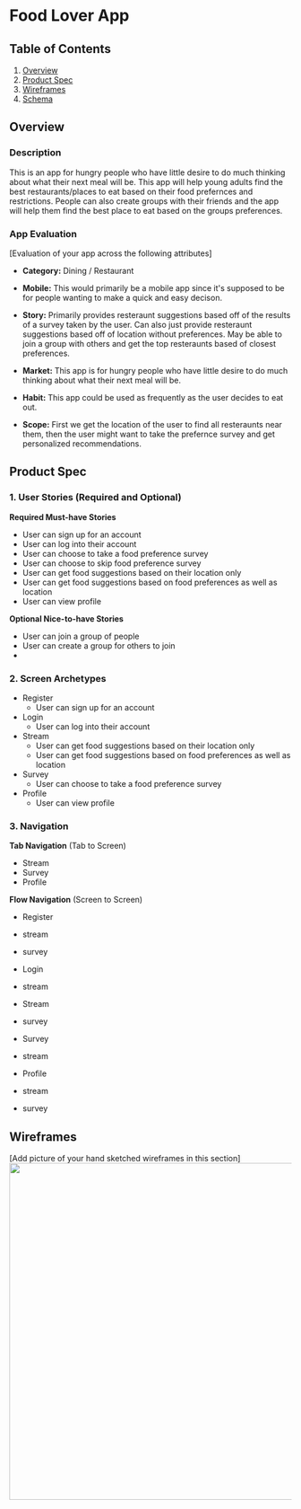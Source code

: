 # Food Lover App

## Table of Contents
1. [Overview](#Overview)
1. [Product Spec](#Product-Spec)
1. [Wireframes](#Wireframes)
2. [Schema](#Schema)

## Overview
### Description
This is an app for hungry people who have little desire to do much thinking about what their next meal will be. This app will help young adults find the best restaurants/places to eat based on their food prefernces and restrictions. People can also create groups with their friends and the app will help them find the best place to eat based on the groups preferences.


### App Evaluation
[Evaluation of your app across the following attributes]
- **Category:** Dining / Restaurant
- **Mobile:** This would primarily be a mobile app since it's supposed to be for people wanting to make a quick and easy decison. 

- **Story:** Primarily provides resteraunt suggestions based off of the results of a survey taken by the user. Can also just provide resteraunt suggestions based off of location without preferences. May be able to join a group with others and get the top resteraunts based of closest preferences. 

- **Market:** This app is for hungry people who have little desire to do much thinking about what their next meal will be. 

- **Habit:** This app could be used as frequently as the user decides to eat out. 

- **Scope:** First we get the location of the user to find all resteraunts near them, then the user might want to take the prefernce survey and get personalized recommendations. 

## Product Spec

### 1. User Stories (Required and Optional)

**Required Must-have Stories**

* User can sign up for an account
* User can log into their account 
* User can choose to take a food preference survey 
* User can choose to skip food preference survey
* User can get food suggestions based on their location only
* User can get food suggestions based on food preferences as well as location
* User can view profile 

**Optional Nice-to-have Stories**

* User can join a group of people 
* User can create a group for others to join 
*  

### 2. Screen Archetypes

* Register
    * User can sign up for an account
* Login 
    * User can log into their account 
* Stream
    * User can get food suggestions based on their location only
    * User can get food suggestions based on food preferences as well as location
* Survey 
    * User can choose to take a food preference survey
* Profile
    * User can view profile

### 3. Navigation

**Tab Navigation** (Tab to Screen)

* Stream
* Survey 
* Profile

**Flow Navigation** (Screen to Screen)

* Register
 * stream 
 * survey

* Login 
 * stream

* Stream
 * survey

* Survey 
 * stream 

* Profile
 * stream
 * survey


## Wireframes
[Add picture of your hand sketched wireframes in this section]
<img src="YOUR_WIREFRAME_IMAGE_URL" width=600>
